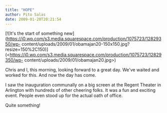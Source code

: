 ```yaml
---
title: "HOPE"
author: Pito Salas
date: 2009-01-20T20:21:54
---
```




[![It's the start of something
new](https://i0.wp.com/s3.media.squarespace.com/production/1075723/12829350/wp-
content/uploads/2009/01/obamajan20-150x150.jpg?resize=150%2C150)](<https://i0.wp.com/s3.media.squarespace.com/production/1075723/12829350/wp-
content/uploads/2009/01/obamajan20.jpg>)

Chris and I, this morning, looking forward to a great day. We've waited and
worked for this. And now the day has come.

I saw the inauguration communally on a big screen at the Regent Theater in
Arlington with hundreds of other cheering folks. It was a fun and exciting
event. People even stood up for the actual oath of office.

Quite something!


